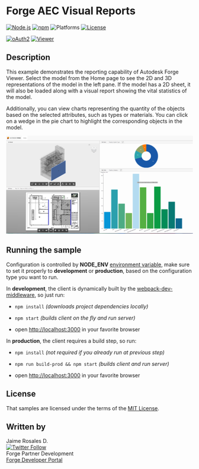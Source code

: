 # Forge AEC Visual Reports



[![Node.js](https://img.shields.io/badge/Node.js-4.4.0-blue.svg)](https://nodejs.org/)
[![npm](https://img.shields.io/badge/npm-3.10.7-green.svg)](https://www.npmjs.com/)
![Platforms](https://img.shields.io/badge/platform-windows%20%7C%20osx%20%7C%20linux-lightgray.svg)
[![License](http://img.shields.io/:license-mit-blue.svg)](http://opensource.org/licenses/MIT)

[![oAuth2](https://img.shields.io/badge/oAuth2-v1-green.svg)](http://developer.autodesk.com/)
[![Viewer](https://img.shields.io/badge/Viewer-v2-green.svg)](http://developer.autodesk.com/)

## Description

This example demonstrates the reporting capability of Autodesk Forge Viewer. Select the model from the Home page  to see the 2D and 3D representations of the model in the left pane. If the model has a 2D sheet, it will also be loaded along with a visual report showing the vital statistics of the model.

Additionally, you can view charts representing the quantity of the objects based on the selected attributes, such as types or materials. You can click on a wedge in the pie chart to highlight the corresponding objects in the model.

![thumbnail](./resources/img/aec-visual-reports-preview.png)

## Running the sample

Configuration is controlled by **NODE_ENV**
[environment variable](https://www.google.com/webhp?q=set+environment+variable&gws_rd=cr&ei=tum2WMaSF4SdsgHruLrIDg),
make sure to set it properly to **development** or **production**,
based on the configuration type you want to run.


In **development**, the client is dynamically built by the
[webpack-dev-middleware](https://github.com/webpack/webpack-dev-middleware), so just run:

 * `npm install`    *(downloads project dependencies locally)*

 * `npm start`      *(builds client on the fly and run server)*

 * open [http://localhost:3000](http://localhost:3000) in your favorite browser




In **production**, the client requires a build step, so run:

 * `npm install` *(not required if you already run at previous step)*

 * `npm run build-prod && npm start` *(builds client and run server)*

 * open [http://localhost:3000](http://localhost:3000) in your favorite browser



## License

That samples are licensed under the terms of the [MIT License](http://opensource.org/licenses/MIT).


## Written by

Jaime Rosales D.<br />
[![Twitter Follow](https://img.shields.io/twitter/follow/afrojme.svg?style=social&label=Follow)](https://twitter.com/AfroJme) <br />
Forge Partner Development <br />
<a href="http://developer.autodesk.com/">Forge Developer Portal</a> <br />

